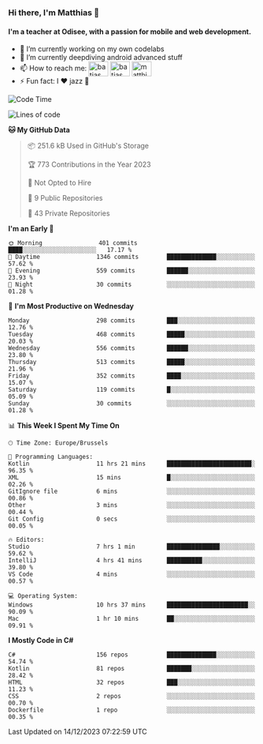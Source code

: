 ### Hi there, I'm Matthias 👋

#### I'm a teacher at Odisee, with a passion for mobile and web development.

- 🔭 I’m currently working on my own codelabs
- 🌱 I’m currently deepdiving android advanced stuff
- 📫 How to reach me: <a href="https://dev.to/batjas" target="_blank"><img align="center" src="https://raw.githubusercontent.com/rahuldkjain/github-profile-readme-generator/master/src/images/icons/Social/devto.svg" alt="batjas" height="30" width="40" /></a>
<a href="https://twitter.com/batjas" target="_blank"><img align="center" src="https://raw.githubusercontent.com/rahuldkjain/github-profile-readme-generator/master/src/images/icons/Social/twitter.svg" alt="batjas" height="30" width="40" /></a>
<a href="https://linkedin.com/in/matthiasdruwé" target="_blank"><img align="center" src="https://raw.githubusercontent.com/rahuldkjain/github-profile-readme-generator/master/src/images/icons/Social/linked-in-alt.svg" alt="matthiasdruwé" height="30" width="40" /></a>
- ⚡ Fun fact: I ❤ jazz 🎷


<!--START_SECTION:waka-->
![Code Time](http://img.shields.io/badge/Code%20Time-935%20hrs%2040%20mins-blue)

![Lines of code](https://img.shields.io/badge/From%20Hello%20World%20I%27ve%20Written-2.6%20million%20lines%20of%20code-blue)

**🐱 My GitHub Data** 

> 📦 251.6 kB Used in GitHub's Storage 
 > 
> 🏆 773 Contributions in the Year 2023
 > 
> 🚫 Not Opted to Hire
 > 
> 📜 9 Public Repositories 
 > 
> 🔑 43 Private Repositories 
 > 
**I'm an Early 🐤** 

```text
🌞 Morning                401 commits         ████░░░░░░░░░░░░░░░░░░░░░   17.17 % 
🌆 Daytime                1346 commits        ██████████████░░░░░░░░░░░   57.62 % 
🌃 Evening                559 commits         ██████░░░░░░░░░░░░░░░░░░░   23.93 % 
🌙 Night                  30 commits          ░░░░░░░░░░░░░░░░░░░░░░░░░   01.28 % 
```
📅 **I'm Most Productive on Wednesday** 

```text
Monday                   298 commits         ███░░░░░░░░░░░░░░░░░░░░░░   12.76 % 
Tuesday                  468 commits         █████░░░░░░░░░░░░░░░░░░░░   20.03 % 
Wednesday                556 commits         ██████░░░░░░░░░░░░░░░░░░░   23.80 % 
Thursday                 513 commits         █████░░░░░░░░░░░░░░░░░░░░   21.96 % 
Friday                   352 commits         ████░░░░░░░░░░░░░░░░░░░░░   15.07 % 
Saturday                 119 commits         █░░░░░░░░░░░░░░░░░░░░░░░░   05.09 % 
Sunday                   30 commits          ░░░░░░░░░░░░░░░░░░░░░░░░░   01.28 % 
```


📊 **This Week I Spent My Time On** 

```text
🕑︎ Time Zone: Europe/Brussels

💬 Programming Languages: 
Kotlin                   11 hrs 21 mins      ████████████████████████░   96.35 % 
XML                      15 mins             █░░░░░░░░░░░░░░░░░░░░░░░░   02.26 % 
GitIgnore file           6 mins              ░░░░░░░░░░░░░░░░░░░░░░░░░   00.86 % 
Other                    3 mins              ░░░░░░░░░░░░░░░░░░░░░░░░░   00.44 % 
Git Config               0 secs              ░░░░░░░░░░░░░░░░░░░░░░░░░   00.05 % 

🔥 Editors: 
Studio                   7 hrs 1 min         ███████████████░░░░░░░░░░   59.62 % 
IntelliJ                 4 hrs 41 mins       ██████████░░░░░░░░░░░░░░░   39.80 % 
VS Code                  4 mins              ░░░░░░░░░░░░░░░░░░░░░░░░░   00.57 % 

💻 Operating System: 
Windows                  10 hrs 37 mins      ███████████████████████░░   90.09 % 
Mac                      1 hr 10 mins        ██░░░░░░░░░░░░░░░░░░░░░░░   09.91 % 
```

**I Mostly Code in C#** 

```text
C#                       156 repos           ██████████████░░░░░░░░░░░   54.74 % 
Kotlin                   81 repos            ███████░░░░░░░░░░░░░░░░░░   28.42 % 
HTML                     32 repos            ███░░░░░░░░░░░░░░░░░░░░░░   11.23 % 
CSS                      2 repos             ░░░░░░░░░░░░░░░░░░░░░░░░░   00.70 % 
Dockerfile               1 repo              ░░░░░░░░░░░░░░░░░░░░░░░░░   00.35 % 
```




 Last Updated on 14/12/2023 07:22:59 UTC
<!--END_SECTION:waka-->
